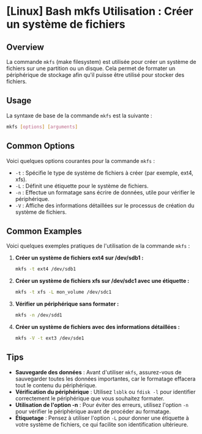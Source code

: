# [Linux] Bash mkfs Utilisation : Créer un système de fichiers

## Overview
La commande `mkfs` (make filesystem) est utilisée pour créer un système de fichiers sur une partition ou un disque. Cela permet de formater un périphérique de stockage afin qu'il puisse être utilisé pour stocker des fichiers.

## Usage
La syntaxe de base de la commande `mkfs` est la suivante :

```bash
mkfs [options] [arguments]
```

## Common Options
Voici quelques options courantes pour la commande `mkfs` :

- `-t` : Spécifie le type de système de fichiers à créer (par exemple, ext4, xfs).
- `-L` : Définit une étiquette pour le système de fichiers.
- `-n` : Effectue un formatage sans écrire de données, utile pour vérifier le périphérique.
- `-V` : Affiche des informations détaillées sur le processus de création du système de fichiers.

## Common Examples
Voici quelques exemples pratiques de l'utilisation de la commande `mkfs` :

1. **Créer un système de fichiers ext4 sur /dev/sdb1 :**
   ```bash
   mkfs -t ext4 /dev/sdb1
   ```

2. **Créer un système de fichiers xfs sur /dev/sdc1 avec une étiquette :**
   ```bash
   mkfs -t xfs -L mon_volume /dev/sdc1
   ```

3. **Vérifier un périphérique sans formater :**
   ```bash
   mkfs -n /dev/sdd1
   ```

4. **Créer un système de fichiers avec des informations détaillées :**
   ```bash
   mkfs -V -t ext3 /dev/sde1
   ```

## Tips
- **Sauvegarde des données** : Avant d'utiliser `mkfs`, assurez-vous de sauvegarder toutes les données importantes, car le formatage effacera tout le contenu du périphérique.
- **Vérification du périphérique** : Utilisez `lsblk` ou `fdisk -l` pour identifier correctement le périphérique que vous souhaitez formater.
- **Utilisation de l'option -n** : Pour éviter des erreurs, utilisez l'option `-n` pour vérifier le périphérique avant de procéder au formatage.
- **Étiquetage** : Pensez à utiliser l'option `-L` pour donner une étiquette à votre système de fichiers, ce qui facilite son identification ultérieure.